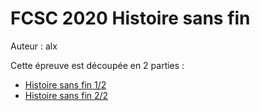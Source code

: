 # FCSC 2020 Histoire sans fin


Auteur : alx


Cette épreuve est découpée en 2 parties :
- [Histoire sans fin 1/2](README_1_2.md)
- [Histoire sans fin 2/2](README_2_2.md)
